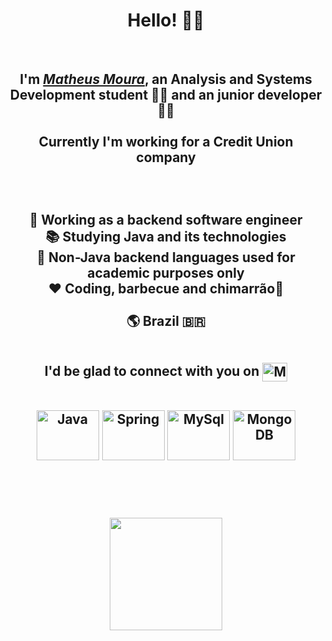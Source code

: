 <div>
  <h1 align="center">Hello! 🙋‍♂️</h1>

<br/>
  
  <h2 align="center"> I'm <a href="https://www.linkedin.com/in/matheus-moura-dev/" target="_blank"><i>Matheus Moura</i></a>, an Analysis and Systems Development student 👨‍🎓 and an junior developer👨‍💻 <br></br>Currently I'm working for a Credit Union company  
    <br></br>
    <br></br>
    


<center> 💼 Working as a backend software engineer <br>

<center> 📚 Studying Java and its technologies <br>

<center>🏫 Non-Java backend languages used for academic purposes only <br>

<center> ❤️ Coding, barbecue and chimarrão🧉 <br><br>
  
<center> 🌎 Brazil 🇧🇷  <br><br>
  
I'd be glad to connect with you on
<a href="https://www.linkedin.com/in/matheus-moura-dev/" target="_blank">
<img align="center" alt="MM-linkedin" height="30" width="40" src="https://cdn.jsdelivr.net/gh/devicons/devicon/icons/linkedin/linkedin-original.svg" style="max-width:100%;">
</a>



<div align="center" valign="top"><br>
  <img align="center" alt="Java" height="80" width="100" src="https://cdn.jsdelivr.net/gh/devicons/devicon/icons/java/java-original-wordmark.svg">
  <img align="center" alt="Spring" height="80" width="100" src="https://cdn.jsdelivr.net/gh/devicons/devicon/icons/spring/spring-original-wordmark.svg">
  <img align="center" alt="MySql" height="80" width="100" src="https://cdn.jsdelivr.net/gh/devicons/devicon/icons/mysql/mysql-original-wordmark.svg">
  <img align="center" alt="MongoDB" height="80" width="100" src="https://cdn.jsdelivr.net/gh/devicons/devicon/icons/mongodb/mongodb-plain-wordmark.svg">

  
  
  
<br><br>
  
<div>
  <a href="https://github.com/MouraMath">
  <img height="180em" src="https://github-readme-stats.vercel.app/api/top-langs/?username=MouraMath&layout=compact&langs_count=7&theme=synthwave"/>
</div>
  
 
</div><br>



